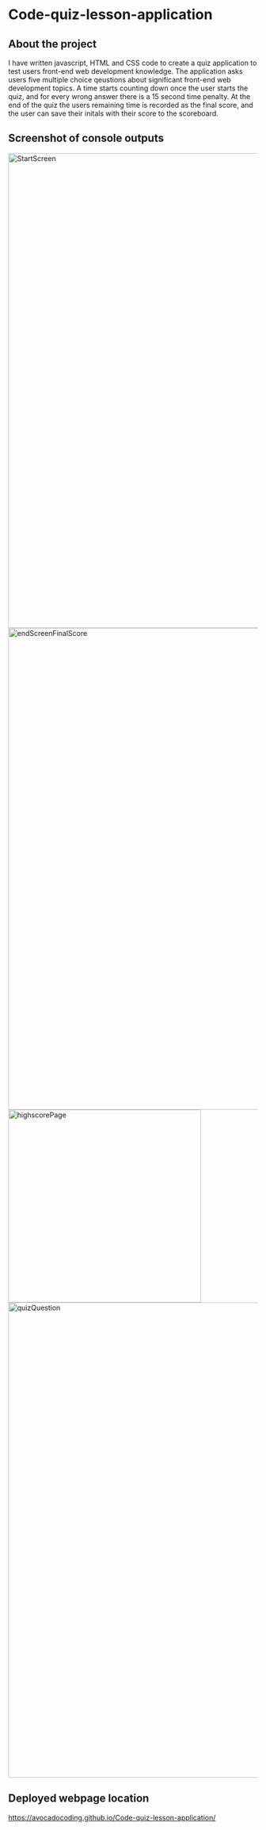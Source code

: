 # Code-quiz-lesson-application

## About the project
I have written javascript, HTML and CSS code to create a quiz application to test users front-end web development knowledge. The application asks users five multiple choice qeustions about significant front-end web development topics. A time starts counting down once the user starts the quiz, and for every wrong answer there is a 15 second time penalty. At the end of the quiz the users remaining time is recorded as the final score, and the user can save their initals with their score to the scoreboard.


## Screenshot of console outputs
<img width="958" alt="StartScreen" src="https://user-images.githubusercontent.com/116954089/207037006-2d3b3888-f992-4503-b11f-d7994b083e7c.png">
<img width="972" alt="endScreenFinalScore" src="https://user-images.githubusercontent.com/116954089/207037023-b8a0ddc5-efb9-4062-b6ef-4fc8992dbba6.png">
<img width="389" alt="highscorePage" src="https://user-images.githubusercontent.com/116954089/207037037-6027e15c-4cfe-499b-a4d5-e55d3ee50653.png">
<img width="959" alt="quizQuestion" src="https://user-images.githubusercontent.com/116954089/207037053-4e636f3a-3b68-4aa1-bd26-c261c87cb17a.png">


## Deployed webpage location
https://avocadocoding.github.io/Code-quiz-lesson-application/
